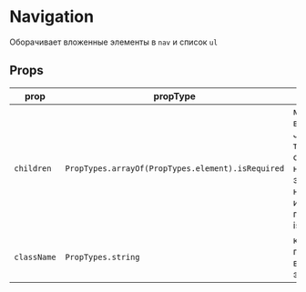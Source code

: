# Navigation

Оборачивает вложенные элементы в ```nav``` и список ```ul```

## Props

prop            | propType                                        | Описание
--------------- | ----------------------------------------------- | --------
```children```  | ```PropTypes.arrayOf(PropTypes.element).isRequired``` | массив вложенных в JSX элементов, то, над чем эта обёртка находится, без элементов навигация не имеет смысла, поэтому isRequired
```className``` | ```PropTypes.string```                                | класс, который присваивается возвращаемому элементу ```nav```
